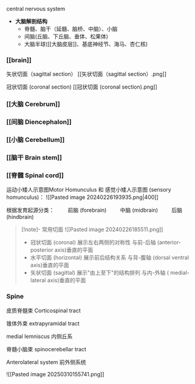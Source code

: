 central nervous system


- **大脑解剖结构**
    - 脊髓、脑干（延髓、脑桥、中脑）、小脑
    - 间脑(丘脑、下丘脑、垂体、松果体)
    - 大脑半球([[大脑皮层]]、基底神经节、海马、杏仁核)


### [[brain]]

矢状切面（sagittal section）
[[矢状切面（sagittal section）.png]]


冠状切面 (coronal section)
[[冠状切面 (coronal section).png]]



### [[大脑  Cerebrum]]



### [[间脑 Diencephalon]]



### [[小脑 Cerebellum]]



### [[脑干 Brain stem]]



### [[脊髓  Spinal cord]]





运动小矮人示意图Motor Homunculus 和 感觉小矮人示意图 (sensory homunculus)：
![[Pasted image 20240226193935.png|400]]



根据发育起源分类：
$\qquad$前脑 (forebrain)
$\qquad$中脑 (midbrain) 
$\qquad$后脑 (hindbrain)



> [!note]- 常用切面
> ![[Pasted image 20240226185511.png]]
>- 冠状切面 (coronal)            展示左右两侧的对称性
>	与前-后轴 (anterior-posterior axis)垂直的平面
>- 水平切面 (horizontal)         展示前后结构关系
>	与背-腹轴 (dorsal­ ventral axis)垂直的平面
> - 矢状切面 (sagittal)  展示"由上至下"的结构排列
>	与内-外轴 ( medial-lateral axis)垂直的平面


### Spine


皮质脊髓束 Corticospinal tract

锥体外束 extrapyramidal tract

medial lemniscus 内侧丘系

脊髓小脑束 spinocerebellar tract

Anterolateral system 前外侧系统

![[Pasted image 20250310155741.png]]